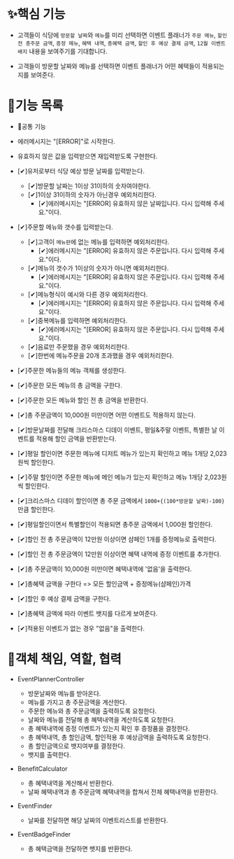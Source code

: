 # ✨핵심 기능

- 고객들이 식당에 `방문할 날짜`와 `메뉴`를 미리 선택하면 이벤트 플래너가 `주문 메뉴`, `할인 전 총주문 금액`, `증정 메뉴`, `혜택 내역`, `총혜택 금액`, `할인 후 예상 결제 금액`, `12월 이벤트 배지` 내용을 보여주기를 기대합니다.

- 고객들이 방문할 날짜와 메뉴를 선택하면 이벤트 플래너가 어떤 혜택들이 적용되는지를 보여준다.

# 🚀기능 목록

- 📌공통 기능
- 에러메시지는 "[ERROR]"로 시작한다.
- 유효하지 않은 값을 입력받으면 재입력받도록 구현한다.

- [✔]유저로부터 식당 예상 방문 날짜를 입력받는다.

  - [✔]방문할 날짜는 1이상 31이하의 숫자여야한다.
  - [✔]1이상 31이하의 숫자가 아닌경우 예외처리한다.
    - [✔]에러메시지는 "[ERROR] 유효하지 않은 날짜입니다. 다시 입력해 주세요."이다.

- [✔]주문할 메뉴와 갯수를 입력받는다.

  - [✔]고객이 `메뉴판`에 없는 메뉴를 입력하면 예외처리한다.
    - [✔]에러메시지는 "[ERROR] 유효하지 않은 주문입니다. 다시 입력해 주세요."이다.
  - [✔]메뉴의 갯수가 1이상의 숫자가 아니면 예외처리한다.
    - [✔]에러메시지는 "[ERROR] 유효하지 않은 주문입니다. 다시 입력해 주세요."이다.
  - [✔]메뉴형식이 예시와 다른 경우 예외처리한다.
    - [✔]에러메시지는 "[ERROR] 유효하지 않은 주문입니다. 다시 입력해 주세요."이다.
  - [✔]중복메뉴를 입력하면 예외처리한다.
    - [✔]에러메시지는 "[ERROR] 유효하지 않은 주문입니다. 다시 입력해 주세요."이다.
  - [✔]음료만 주문했을 경우 예외처리한다.
  - [✔]한번에 메뉴주문을 20개 초과했을 경우 예외처리한다.

- [✔]주문한 메뉴들의 메뉴 객체를 생성한다.
- [✔]주문한 모든 메뉴의 총 금액을 구한다.
- [✔]주문한 모든 메뉴와 할인 전 총 금액을 반환한다.

- [✔]총 주문금액이 10,000원 미만이면 어떤 이벤트도 적용하지 않는다.

- [✔]방문날짜를 전달해 크리스마스 디데이 이벤트, 평일&주말 이벤트, 특별한 날 이벤트를 적용해 할인 금액을 반환받는다.
- [✔]평일 할인이면 주문한 메뉴에 디저트 메뉴가 있는지 확인하고 메뉴 1개당 2,023원씩 할인한다.
- [✔]주말 할인이면 주문한 메뉴에 메인 메뉴가 있는지 확인하고 메뉴 1개당 2,023원씩 할인한다.
- [✔]크리스마스 디데이 할인이면 총 주문 금액에서 `1000+{(100*방문할 날짜)-100}`만큼 할인한다.
- [✔]평일할인이면서 특별할인이 적용되면 총주문 금액에서 1,000원 할인한다.
- [✔]할인 전 총 주문금액이 12만원 이상이면 샴페인 1개를 증정메뉴로 출력한다.
- [✔]할인 전 총 주문금액이 12만원 이상이면 혜택 내역에 증정 이벤트를 추가한다.
- [✔]총 주문금액이 10,000원 미만이면 혜택내역에 '없음'을 출력한다.

- [✔]총혜택 금액을 구한다 => 모든 할인금액 + 증정메뉴(샴페인)가격
- [✔]할인 후 예상 결제 금액을 구한다.
- [✔]총혜택 금액에 따라 이벤트 뱃지를 다르게 보여준다.
- [✔]적용된 이벤트가 없는 경우 "없음"을 출력한다.

# 🧩객체 책임, 역할, 협력

- EventPlannerController

  - 방문날짜와 메뉴를 받아온다.
  - 메뉴를 가지고 총 주문금액을 계산한다.
  - 주문한 메뉴와 총 주문금액을 출력하도록 요청한다.
  - 날짜와 메뉴를 전달해 총 혜택내역을 계산하도록 요청한다.
  - 총 혜택내역에 증정 이벤트가 있는지 확인 후 증정품을 결정한다.
  - 총 혜택내역, 총 할인금액, 할인적용 후 예상금액을 출력하도록 요청한다.
  - 총 할인금액으로 뱃지여부를 결정한다.
  - 뱃지를 출력한다.

- BenefitCalculator

  - 총 혜택내역을 계산해서 반환한다.
  - 날짜 혜택내역과 총 주문금액 혜택내역을 합쳐서 전체 혜택내역을 반환한다.

- EventFinder

  - 날짜를 전달하면 해당 날짜의 이벤트리스트를 반환한다.

- EventBadgeFinder
  - 총 혜택금액을 전달하면 뱃지를 반환한다.
